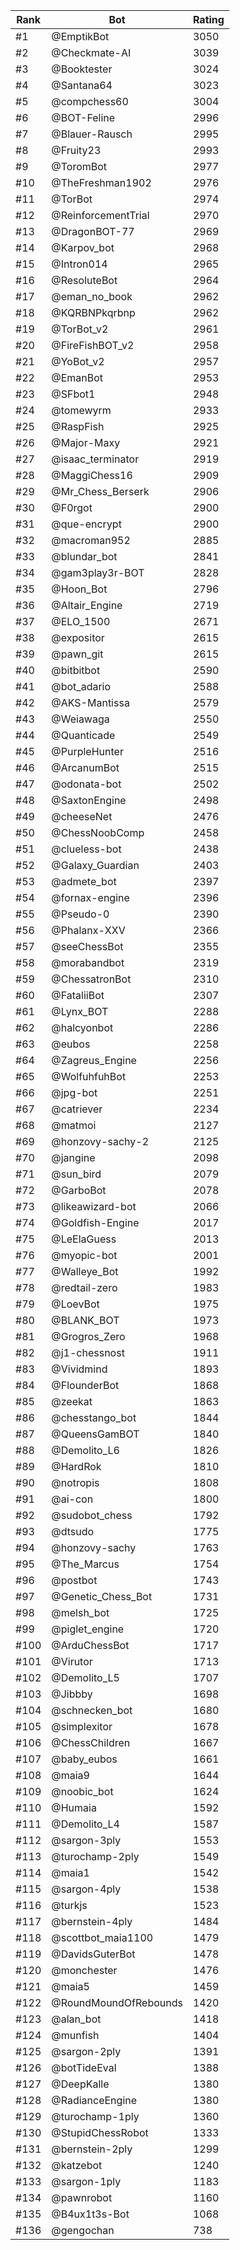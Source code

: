 Rank|Bot|Rating
---|---|---
#1|@EmptikBot|3050
#2|@Checkmate-AI|3039
#3|@Booktester|3024
#4|@Santana64|3023
#5|@compchess60|3004
#6|@BOT-Feline|2996
#7|@Blauer-Rausch|2995
#8|@Fruity23|2993
#9|@ToromBot|2977
#10|@TheFreshman1902|2976
#11|@TorBot|2974
#12|@ReinforcementTrial|2970
#13|@DragonBOT-77|2969
#14|@Karpov_bot|2968
#15|@Intron014|2965
#16|@ResoluteBot|2964
#17|@eman_no_book|2962
#18|@KQRBNPkqrbnp|2962
#19|@TorBot_v2|2961
#20|@FireFishBOT_v2|2958
#21|@YoBot_v2|2957
#22|@EmanBot|2953
#23|@SFbot1|2948
#24|@tomewyrm|2933
#25|@RaspFish|2925
#26|@Major-Maxy|2921
#27|@isaac_terminator|2919
#28|@MaggiChess16|2909
#29|@Mr_Chess_Berserk|2906
#30|@F0rgot|2900
#31|@que-encrypt|2900
#32|@macroman952|2885
#33|@blundar_bot|2841
#34|@gam3play3r-BOT|2828
#35|@Hoon_Bot|2796
#36|@Altair_Engine|2719
#37|@ELO_1500|2671
#38|@expositor|2615
#39|@pawn_git|2615
#40|@bitbitbot|2590
#41|@bot_adario|2588
#42|@AKS-Mantissa|2579
#43|@Weiawaga|2550
#44|@Quanticade|2549
#45|@PurpleHunter|2516
#46|@ArcanumBot|2515
#47|@odonata-bot|2502
#48|@SaxtonEngine|2498
#49|@cheeseNet|2476
#50|@ChessNoobComp|2458
#51|@clueless-bot|2438
#52|@Galaxy_Guardian|2403
#53|@admete_bot|2397
#54|@fornax-engine|2396
#55|@Pseudo-0|2390
#56|@Phalanx-XXV|2366
#57|@seeChessBot|2355
#58|@morabandbot|2319
#59|@ChessatronBot|2310
#60|@FataliiBot|2307
#61|@Lynx_BOT|2288
#62|@halcyonbot|2286
#63|@eubos|2258
#64|@Zagreus_Engine|2256
#65|@WolfuhfuhBot|2253
#66|@jpg-bot|2251
#67|@catriever|2234
#68|@matmoi|2127
#69|@honzovy-sachy-2|2125
#70|@jangine|2098
#71|@sun_bird|2079
#72|@GarboBot|2078
#73|@likeawizard-bot|2066
#74|@Goldfish-Engine|2017
#75|@LeElaGuess|2013
#76|@myopic-bot|2001
#77|@Walleye_Bot|1992
#78|@redtail-zero|1983
#79|@LoevBot|1975
#80|@BLANK_BOT|1973
#81|@Grogros_Zero|1968
#82|@j1-chessnost|1911
#83|@Vividmind|1893
#84|@FlounderBot|1868
#85|@zeekat|1863
#86|@chesstango_bot|1844
#87|@QueensGamBOT|1840
#88|@Demolito_L6|1826
#89|@HardRok|1810
#90|@notropis|1808
#91|@ai-con|1800
#92|@sudobot_chess|1792
#93|@dtsudo|1775
#94|@honzovy-sachy|1763
#95|@The_Marcus|1754
#96|@postbot|1743
#97|@Genetic_Chess_Bot|1731
#98|@melsh_bot|1725
#99|@piglet_engine|1720
#100|@ArduChessBot|1717
#101|@Virutor|1713
#102|@Demolito_L5|1707
#103|@Jibbby|1698
#104|@schnecken_bot|1680
#105|@simplexitor|1678
#106|@ChessChildren|1667
#107|@baby_eubos|1661
#108|@maia9|1644
#109|@noobic_bot|1624
#110|@Humaia|1592
#111|@Demolito_L4|1587
#112|@sargon-3ply|1553
#113|@turochamp-2ply|1549
#114|@maia1|1542
#115|@sargon-4ply|1538
#116|@turkjs|1523
#117|@bernstein-4ply|1484
#118|@scottbot_maia1100|1479
#119|@DavidsGuterBot|1478
#120|@monchester|1476
#121|@maia5|1459
#122|@RoundMoundOfRebounds|1420
#123|@alan_bot|1418
#124|@munfish|1404
#125|@sargon-2ply|1391
#126|@botTideEval|1388
#127|@DeepKalle|1380
#128|@RadianceEngine|1380
#129|@turochamp-1ply|1360
#130|@StupidChessRobot|1333
#131|@bernstein-2ply|1299
#132|@katzebot|1240
#133|@sargon-1ply|1183
#134|@pawnrobot|1160
#135|@B4ux1t3s-Bot|1068
#136|@gengochan|738
